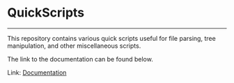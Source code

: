 # QuickScripts
---

This repository contains various quick scripts useful for file parsing, tree manipulation, and other miscellaneous scripts.

The link to the documentation can be found below.

Link: [Documentation](https://quickscripts.readthedocs.io/en/latest)

